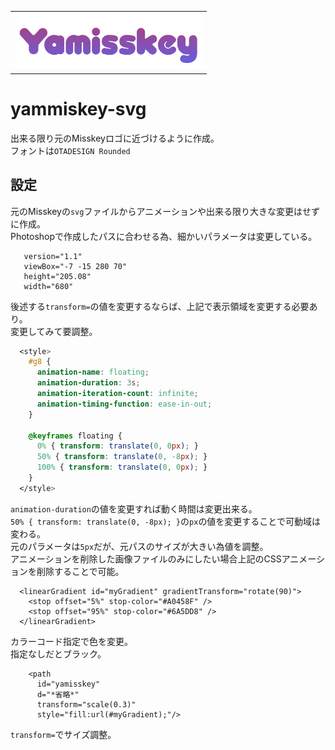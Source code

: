 <table>
<tr>
<td style="border-style:none;"><img src="yamisskey.svg" width="300px"></td>
</tr>
</table>
  
# yammiskey-svg

出来る限り元のMisskeyロゴに近づけるように作成。  
フォントは`OTADESIGN Rounded`

## 設定
元のMisskeyの`svg`ファイルからアニメーションや出来る限り大きな変更はせずに作成。  
Photoshopで作成したパスに合わせる為、細かいパラメータは変更している。  
```
   version="1.1"
   viewBox="-7 -15 280 70"
   height="205.08"
   width="680"
```
後述する`transform=`の値を変更するならば、上記で表示領域を変更する必要あり。  
変更してみて要調整。  

```css
  <style>
    #g8 {
      animation-name: floating;
      animation-duration: 3s;
      animation-iteration-count: infinite;
      animation-timing-function: ease-in-out;
    }

    @keyframes floating {
      0% { transform: translate(0, 0px); }
      50% { transform: translate(0, -8px); }
      100% { transform: translate(0, 0px); }
    }
  </style>
```
`animation-duration`の値を変更すれば動く時間は変更出来る。  
`50% { transform: translate(0, -8px); }`の`px`の値を変更することで可動域は変わる。  
元のパラメータは`5px`だが、元パスのサイズが大きい為値を調整。  
アニメーションを削除した画像ファイルのみにしたい場合上記のCSSアニメーションを削除することで可能。  
    
```
  <linearGradient id="myGradient" gradientTransform="rotate(90)">
    <stop offset="5%" stop-color="#A0458F" />
    <stop offset="95%" stop-color="#6A5DD8" />
  </linearGradient>
```
カラーコード指定で色を変更。  
指定なしだとブラック。  
```
    <path
      id="yamisskey"
      d="*省略*"
      transform="scale(0.3)"
      style="fill:url(#myGradient);"/>
```
`transform=`でサイズ調整。
